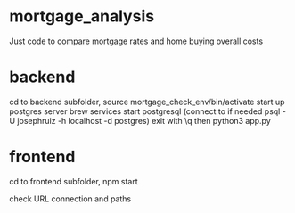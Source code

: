 # mortgage_analysis
Just code to compare mortgage rates and home buying overall costs

# backend
cd to backend subfolder, source mortgage_check_env/bin/activate
start up postgres server brew services start postgresql
(connect to if needed psql -U josephruiz -h localhost -d postgres) exit with \q
then python3 app.py

# frontend 
cd to frontend subfolder, npm start

check URL connection and paths

